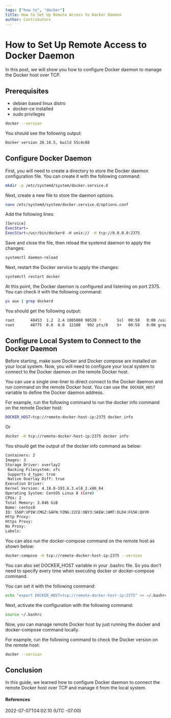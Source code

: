 ```yaml
---
tags: ["how to", "docker"]
title: How to Set Up Remote Access to Docker Daemon
author: Contributors
---
```


# How to Set Up Remote Access to Docker Daemon

In this post, we will show you how to configure Docker daemon to manage the Docker host over TCP.

## Prerequisites

-   debian based linux distro
-   docker-ce installed
-   sudo privileges

```bash
docker --version
```

You should see the following output:

```bash
Docker version 20.10.5, build 55c4c88

```

## Configure Docker Daemon

First, you will need to create a directory to store the Docker daemon configuration file. You can create it with the following command:

```bash
mkdir -p /etc/systemd/system/docker.service.d
```

Next, create a new file to store the daemon options.

```bash
nano /etc/systemd/system/docker.service.d/options.conf
```

Add the following lines:

```bash
[Service]
ExecStart=
ExecStart=/usr/bin/dockerd -H unix:// -H tcp://0.0.0.0:2375

```

Save and close the file, then reload the systemd daemon to apply the changes:

```bash
systemctl daemon-reload
```

Next, restart the Docker service to apply the changes:

```bash
systemctl restart docker
```

At this point, the Docker daemon is configured and listening on port 2375. You can check it with the following command:

```bash
ps aux | grep dockerd
```

You should get the following output:

```bash
root       48453  1.2  2.4 1005080 98520 ?       Ssl  00:58   0:00 /usr/bin/dockerd -H unix:// -H tcp://0.0.0.0:2375
root       48775  0.0  0.0  12108   992 pts/0    S+   00:58   0:00 grep --color=auto dockerd

```

## Configure Local System to Connect to the Docker Daemon

Before starting, make sure Docker and Docker compose are installed on your local system. Now, you will need to configure your local system to connect to the Docker daemon on the remote Docker host.

You can use a single one-liner to direct connect to the Docker daemon and run command on the remote Docker host. You can use the` DOCKER_HOST` variable to define the Docker daemon address.

For example, run the following command to run the docker info command on the remote Docker host:

```bash
DOCKER_HOST=tcp://remote-docker-host-ip:2375 docker info
```

Or

```bash
docker -H tcp://remote-docker-host-ip:2375 docker info
```

You should get the output of the docker info command as below:

```bash
Containers: 2
Images: 3
Storage Driver: overlay2
 Backing Filesystem: xfs
 Supports d_type: true
 Native Overlay Diff: true
Execution Driver:
Kernel Version: 4.18.0-193.6.3.el8_2.x86_64
Operating System: CentOS Linux 8 (Core)
CPUs: 2
Total Memory: 3.846 GiB
Name: centos8
ID: S56P:VPIW:CMGZ:GAFN:YZNG:22CE:OBY3:SKEW:JAMT:DLD4:FG5K:QXYR
Http Proxy:
Https Proxy:
No Proxy:
Labels:

```

You can also run the docker-compose command on the remote host as shown below:

```bash
docker-compose -H tcp://remote-docker-host-ip:2375 --version
```

You can also set DOCKER_HOST variable in your .bashrc file. So you don’t need to specify every time when executing docker or docker-compose command.

You can set it with the following command:

```bash
echo "export DOCKER_HOST=tcp://remote-docker-host-ip:2375" >> ~/.bashrc
```

Next, activate the configuration with the following command:

```bash
source ~/.bashrc
```

Now, you can manage remote Docker host by just running the docker and docker-compose command locally.

For example, run the following command to check the Docker version on the remote host:

```bash
docker --version
```

## Conclusion

In this guide, we learned how to configure Docker daemon to connect the remote Docker host over TCP and manage it from the local system.

#### References

2022-07-07T04:02:10 (UTC -07:00)
